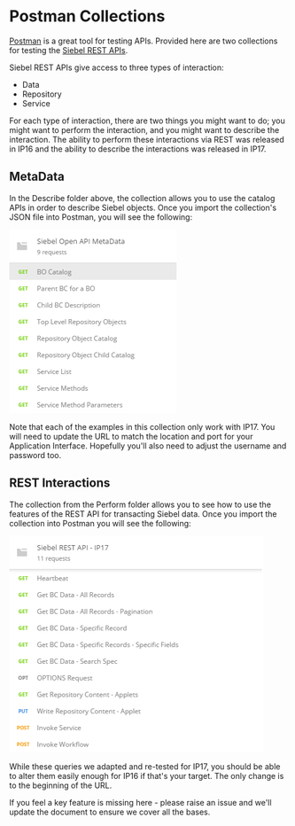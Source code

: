 # Postman Collections

[Postman](https://www.getpostman.com/) is a great tool for testing APIs. Provided here are two collections for testing the [Siebel REST APIs](https://docs.oracle.com/cd/E88140_01/books/RestAPI/RestAPI_Overview2.html#wp1016697).

Siebel REST APIs give access to three types of interaction:

* Data
* Repository
* Service

For each type of interaction, there are two things you might want to do; you might want to perform the interaction, and you might want to describe the interaction. The ability to perform these interactions via REST was released in IP16 and the ability to describe the interactions was released in IP17.

## MetaData
In the Describe folder above, the collection allows you to use the catalog APIs in order to describe Siebel objects. Once you import the collection's JSON file into Postman, you will see the following:

![Meta Data Postman Collection](./docimages/MetaData.png "Meta Data Postman Collection")

Note that each of the examples in this collection only work with IP17. You will need to update the URL to match the location and port for your Application Interface. Hopefully you'll also need to adjust the username and password too.

## REST Interactions

The collection from the Perform folder allows you to see how to use the features of the REST API for transacting Siebel data. Once you import the collection into Postman you will see the following:

![REST API Postman Collection](./docimages/Perform.png "REST API Postman Collection")

While these queries we adapted and re-tested for IP17, you should be able to alter them easily enough for IP16 if that's your target. The only change is to the beginning of the URL.

If you feel a key feature is missing here - please raise an issue and we'll update the document to ensure we cover all the bases.
